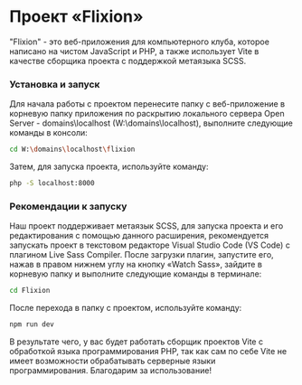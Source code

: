# Проект «Flixion»

"Flixion" - это веб-приложения для компьютерного клуба, которое написано на чистом JavaScript и PHP, а также использует Vite в качестве сборщика проекта с поддержкой метаязыка SCSS.

### Установка и запуск

Для начала работы с проектом перенесите папку с веб-приложение в корневую папку приложения по раскрытию локального сервера Open Server - domains\localhost (W:\domains\localhost), выполните следующие команды в консоли:

```sh
cd W:\domains\localhost\flixion
```

Затем, для запуска проекта, используйте команду:

```sh
php -S localhost:8000
```

### Рекомендации к запуску

Наш проект поддерживает метаязык SCSS, для запуска проекта и его редактирования с помощью данного расширения, рекомендуется запускать проект в текстовом редакторе Visual Studio Code (VS Code) с плагином Live Sass Compiler. После загрузки плагин, запустите его, нажав в правом нижнем углу на кнопку «Watch Sass», зайдите в корневую папку и выполните следующие команды в терминале:

```sh
cd Flixion
```
После перехода в папку с проектом, используйте команду:

```sh
npm run dev
```

В результате чего, у вас будет работать сборщик проектов Vite с обработкой языка программирования PHP, так как сам по себе Vite не имеет возможности обрабатывать серверные языки программирования. Благодарим за использование!
